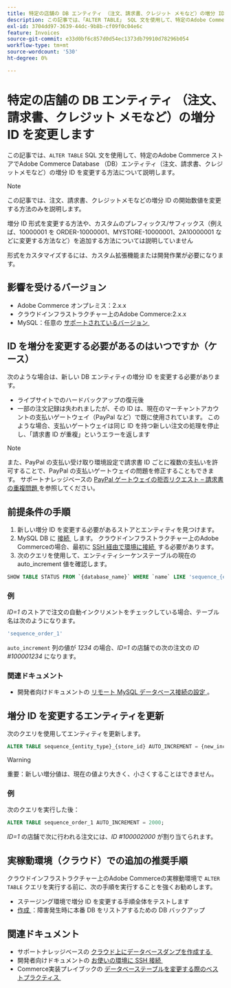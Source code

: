 ```yaml
---
title: 特定の店舗の DB エンティティ （注文、請求書、クレジット メモなど）の増分 ID を変更します
description: この記事では、「ALTER TABLE」 SQL 文を使用して、特定のAdobe Commerce ストアでAdobe Commerce Database （DB）エンティティ（注文、請求書、クレジットメモなど）の増分 ID を変更する方法について説明します。
exl-id: 3704dd97-3639-44dc-9b8b-cf09f0c04e6c
feature: Invoices
source-git-commit: e33d0bf6c857d0d54ec1373db79910d78296b054
workflow-type: tm+mt
source-wordcount: '530'
ht-degree: 0%

---
```


# 特定の店舗の DB エンティティ （注文、請求書、クレジット メモなど）の増分 ID を変更します

この記事では、`ALTER TABLE` SQL 文を使用して、特定のAdobe Commerce ストアでAdobe Commerce Database （DB）エンティティ（注文、請求書、クレジットメモなど）の増分 ID を変更する方法について説明します。

>[!NOTE]
>
>この記事では、注文、請求書、クレジットメモなどの増分 ID の開始数値を変更する方法のみを説明します。
>
>増分 ID 形式を変更する方法や、カスタムのプレフィックス/サフィックス（例えば、10000001 を ORDER-10000001、MYSTORE-10000001、2A10000001 などに変更する方法など）を追加する方法については説明していません
>
>形式をカスタマイズするには、カスタム拡張機能または開発作業が必要になります。

## 影響を受けるバージョン

* Adobe Commerce オンプレミス：2.x.x
* クラウドインフラストラクチャー上のAdobe Commerce:2.x.x
* MySQL：任意の [&#x200B; サポートされているバージョン &#x200B;](https://experienceleague.adobe.com/ja/docs/commerce-operations/installation-guide/system-requirements)

## ID を増分を変更する必要があるのはいつですか（ケース）

次のような場合は、新しい DB エンティティの増分 ID を変更する必要があります。

* ライブサイトでのハードバックアップの復元後
* 一部の注文記録は失われましたが、その ID は、現在のマーチャントアカウントの支払いゲートウェイ（PayPal など）で既に使用されています。 このような場合、支払いゲートウェイは同じ ID を持つ新しい注文の処理を停止し、「請求書 ID が重複」というエラーを返します

>[!NOTE]
>
>また、PayPal の支払い受け取り環境設定で請求書 ID ごとに複数の支払いを許可することで、PayPal の支払いゲートウェイの問題を修正することもできます。 サポートナレッジベースの [PayPal ゲートウェイの拒否リクエスト – 請求書の重複問題 &#x200B;](https://experienceleague.adobe.com/ja/docs/experience-cloud-kcs/kbarticles/ka-26838) を参照してください。

## 前提条件の手順

1. 新しい増分 ID を変更する必要があるストアとエンティティを見つけます。
1. MySQL DB に [&#x200B; 接続 &#x200B;](https://experienceleague.adobe.com/ja/docs/commerce-operations/installation-guide/prerequisites/database-server/mysql-remote) します。 クラウドインフラストラクチャー上のAdobe Commerceの場合、最初に [SSH 経由で環境に接続 &#x200B;](https://experienceleague.adobe.com/docs/commerce-cloud-service/user-guide/develop/secure-connections.html?lang=ja) する必要があります。
1. 次のクエリを使用して、エンティティシーケンステーブルの現在の auto\_increment 値を確認します。

```sql
SHOW TABLE STATUS FROM `{database_name}` WHERE `name` LIKE 'sequence_{entity_type}_{store_id}';
```

### 例

*ID=1* のストアで注文の自動インクリメントをチェックしている場合、テーブル名は次のようになります。

```sql
'sequence_order_1'
```

`auto_increment` 列の値が *1234* の場合、*ID=1* の店舗での次の注文の *ID \#100001234* になります。

### 関連ドキュメント

* 開発者向けドキュメントの [&#x200B; リモート MySQL データベース接続の設定 &#x200B;](https://experienceleague.adobe.com/ja/docs/commerce-operations/installation-guide/prerequisites/database-server/mysql-remote)。

## 増分 ID を変更するエンティティを更新

次のクエリを使用してエンティティを更新します。

```sql
ALTER TABLE sequence_{entity_type}_{store_id} AUTO_INCREMENT = {new_increment_value};
```

>[!WARNING]
>
>重要：新しい増分値は、現在の値より大きく、小さくすることはできません。

### 例

次のクエリを実行した後：

```sql
ALTER TABLE sequence_order_1 AUTO_INCREMENT = 2000;
```

*ID=1* の店舗で次に行われる注文には、*ID \#100002000* が割り当てられます。

## 実稼動環境（クラウド）での追加の推奨手順

クラウドインフラストラクチャー上のAdobe Commerceの実稼動環境で `ALTER TABLE` クエリを実行する前に、次の手順を実行することを強くお勧めします。

* ステージング環境で増分 ID を変更する手順全体をテストします
* [&#x200B; 作成 &#x200B;](/help/how-to/general/create-database-dump-on-cloud.md)：障害発生時に本番 DB をリストアするための DB バックアップ

## 関連ドキュメント

* サポートナレッジベースの [&#x200B; クラウド上にデータベースダンプを作成する &#x200B;](/help/how-to/general/create-database-dump-on-cloud.md)
* 開発者向けドキュメントの [&#x200B; お使いの環境に SSH 接続 &#x200B;](https://experienceleague.adobe.com/docs/commerce-cloud-service/user-guide/develop/secure-connections.html?lang=ja)
* Commerce実装プレイブックの [&#x200B; データベーステーブルを変更する際のベストプラクティス &#x200B;](https://experienceleague.adobe.com/ja/docs/commerce-operations/implementation-playbook/best-practices/development/modifying-core-and-third-party-tables#why-adobe-recommends-avoiding-modifications)
